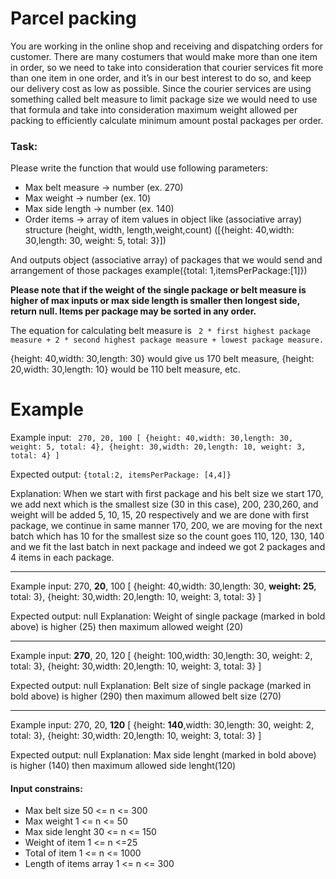 # Parcel packing

You are working in the online shop and receiving and dispatching orders for customer. There are many costumers that would make more than one item in order, so we need to take into consideration that courier services fit more than one item in one order, and it’s in our best interest to do so, and keep our delivery cost as low as possible. Since the courier services are using something called belt measure to limit package size we would need to use that formula and take into consideration maximum weight allowed per packing to efficiently calculate minimum amount postal packages per order.

### Task:
Please write the function that would use following parameters:

- Max belt measure -> number (ex. 270)
- Max weight -> number (ex. 10)
- Max side length -> number (ex. 140)
- Order items -> array of item values in object like (associative array) structure (height, width, length,weight,count) ([{height: 40,width: 30,length: 30, weight: 5, total: 3}])

And outputs object (associative array) of packages that we would send and arrangement of those packages example({total: 1,itemsPerPackage:[1]})

**Please note that if the weight of the single package or belt measure is higher of max inputs or max side length is smaller then longest side, return null. Items per package may be sorted in any order.**

The equation for calculating belt measure is  ` 2 * first highest package measure + 2 * second highest package measure + lowest package measure.`

{height: 40,width: 30,length: 30} would give us 170 belt measure,
{height: 20,width: 30,length: 10} would be 110 belt measure, etc.

# Example


Example input:
`
270, 20, 100 [
{height: 40,width: 30,length: 30, weight: 5, total: 4},
{height: 30,width: 20,length: 10, weight: 3, total: 4}
]`

Expected output: `{total:2, itemsPerPackage: [4,4]}`

Explanation: When we start with first package and his belt size we start 170, we add next which is the smallest size (30 in this case), 200, 230,260, and weight will be added 5, 10, 15, 20 respectively and we are done with first package, we continue in same manner 170, 200, we are moving for the next batch which has 10 for the smallest size so the count goes 110, 120, 130, 140 and we fit the last batch in next package and indeed we got 2 packages and 4 items in each package.

---

Example input:
270, **20**, 100 [
{height: 40,width: 30,length: 30, **weight: 25**, total: 3},
{height: 30,width: 20,length: 10, weight: 3, total: 3}
]

Expected output: null
Explanation: Weight of single package (marked in bold above) is higher (25) then maximum allowed weight (20)

---

Example input:
**270**, 20, 120 [
{height: 100,width: 30,length: 30, weight: 2, total: 3},
{height: 30,width: 20,length: 10, weight: 3, total: 3}
]

Expected output: null
Explanation: Belt size of single package (marked in bold above) is higher (290) then maximum allowed belt size (270)

---

Example input:
270, 20, **120** [
{height: **140**,width: 30,length: 30, weight: 2, total: 3},
{height: 30,width: 20,length: 10, weight: 3, total: 3}
]

Expected output: null
Explanation: Max side lenght (marked in bold above) is higher (140) then maximum allowed side lenght(120)

#### Input constrains:

- Max belt size 50 <= n <= 300
- Max weight 1 <= n <= 50
- Max side lenght 30 <= n <= 150
- Weight of item 1 <= n <=25
- Total of item 1 <= n <= 1000
- Length of items array 1 <= n <= 300
